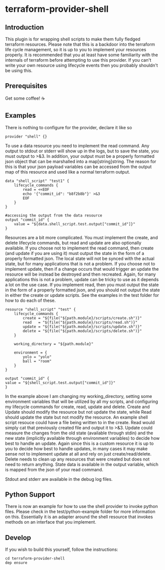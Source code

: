 # terraform-provider-shell
## Introduction
This plugin is for wrapping shell scripts to make them fully fledged terraform resources. Please note that this is a backdoor into the terraform life cycle management, so it is up to you to implement your resources properly. It is recommended that you at least have some familiarity with the internals of terraform before attempting to use this provider. If you can't write your own resource using lifecycle events then you probably shouldn't be using this.

## Prerequisites
Get some coffee! ☕

## Examples
There is nothing to configure for the provider, declare it like so

	provider "shell" {}

To use a data resource you need to implement the read command. Any output to stdout or stderr will show up in the logs, but to save the state, you must output to >&3. In addition, your output must be a properly formatted json object that can be marshalled into a map[string]string. The reason for this is that your json payload variables can be accessed from the output map of this resource and used like a normal terraform output.

	data "shell_script" "test1" {
		lifecycle_commands {
			read = <<EOF
			echo '{"commit_id": "b8f2b8b"}' >&3
			EOF
		}
	}

	#accessing the output from the data resource
	output "commit_id" {
  		value = "${data.shell_script.test.output["commit_id"]}"
	}

Resources are a bit more complicated. You must implement the create, and delete lifecycle commands, but read and update are also optionally available. If you choose not to implement the read command, then create (and update if you are using it) must output the state in the form of a properly formatted json. The local state will not be synced with the actual state, but for many applications that is not a problem. If you choose not to implement update, then if a change occurs that would trigger an update the resource will be instead be destroyed and then recreated. Again, for many applications this is not a problem, update can be tricky to use as it depends a lot on the use case. If you implement read, then you must output the state in the form of a properly formatted json, and you should not output the state in either the create or update scripts. See the examples in the test folder for how to do each of these.

	resource "shell_script" "test" {
		lifecycle_commands {
			create = "${file("${path.module}/scripts/create.sh")}"
			read   = "${file("${path.module}/scripts/read.sh")}"
			update = "${file("${path.module}/scripts/update.sh")}"
			delete = "${file("${path.module}/scripts/delete.sh")}"
		}

		working_directory = "${path.module}"

		environment = {
			yolo = "yolo"
			ball = "room"
		}
	}

	output "commit_id" {
	value = "${shell_script.test.output["commit_id"]}"
	}

In the example above I am changing my working_directory, setting some environment variables that will be utilized by all my scripts, and configuring my lifecycle commands for create, read, update and delete. Create and Update should modify the resource but not update the state, while Read should update the state but not modify the resource. An example shell script resouce could have a file being written to in the create. Read would simply cat that previously created file and output it to >&3. Update could measure the changes from the old state (available through stdin) and the new state (implicitly available through environment variables) to decide how best to handle an update. Again since this is a custom resource it is up to you to decide how best to handle updates, in many cases it may make sense not to implement update at all and rely on just create/read/delete. Delete needs to clean up any resources that were created but does not need to return anything. State data is available in the output variable, which is mapped from the json of your read command.

Stdout and stderr are available in the debug log files. 

## Python Support
There is now an example for how to use the shell provider to invoke python files. Please check in the test/python-example folder for more information on this. Essentially it is an adapter around the shell resource that invokes methods on an interface that you implement.

## Develop
If you wish to build this yourself, follow the instructions:

	cd terraform-provider-shell
	dep ensure		
	
